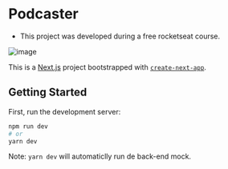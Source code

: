 # Podcaster

- This project was developed during a free rocketseat course.

![image](https://user-images.githubusercontent.com/55956799/164286139-74682cb5-c240-4ef1-8be5-2b83eb99911e.png)


This is a [Next.js](https://nextjs.org/) project bootstrapped with [`create-next-app`](https://github.com/vercel/next.js/tree/canary/packages/create-next-app).

## Getting Started

First, run the development server:

```bash
npm run dev
# or
yarn dev
```

Note: `yarn dev` will automaticlly run de back-end mock.
